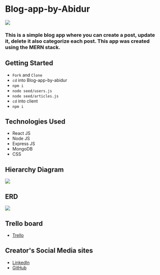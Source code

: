 # Blog-app-by-Abidur

![](https://imgur.com/a/Q0iuraR)

### This is a simple blog app where you can create a post, update it, delete it also categorize each post. This app was created using the MERN stack.

## Getting Started
- `Fork` and `Clone`
- `cd` into Blog-app-by-abidur
- `npm i`
- `node seed/users.js`
- `node seed/articles.js`
- `cd` into client
- `npm i`

## Technologies Used
- React JS
- Node JS
- Express JS
- MongoDB
- CSS

## Hierarchy Diagram
![](https://i.imgur.com/Ew0voy9.png)

## ERD 
![](https://i.imgur.com/9zzWOyY.png)

## Trello board
- [Trello](https://trello.com/b/BITt9mHP/blog-by-abidur)

## Creator's Social Media sites
- [LinkedIn](https://www.linkedin.com/in/abidurrahmandipta/)
- [GitHub](https://github.com/dipta3214)
